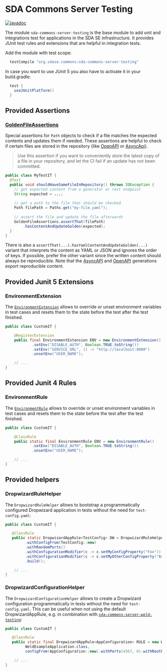 # SDA Commons Server Testing

[![javadoc](https://javadoc.io/badge2/org.sdase.commons/sda-commons-server-testing/javadoc.svg)](https://javadoc.io/doc/org.sdase.commons/sda-commons-server-testing)

The module `sda-commons-server-testing` is the base module to add unit and integrations test for applications in the 
SDA SE infrastructure.
It provides JUnit test rules and extensions that are helpful in integration tests. 

Add the module with test scope:

```groovy
  testCompile "org.sdase.commons:sda-commons-server-testing"
```
In case you want to use JUnit 5 you also have to activate it in your build.gradle:
```groovy
  test {
    useJUnitPlatform()
  }
```

## Provided Assertions

### [GoldenFileAssertions](./src/main/java/org/sdase/commons/server/testing/GoldenFileAssertions.java)

Special assertions for `Path` objects to check if a file matches the expected contents and updates
them if needed. These assertions are helpful to check if certain files are stored in the repository
(like [OpenAPI](../sda-commons-server-openapi) or [AsyncApi](../sda-commons-shared-asyncapi)).

> Use this assertion if you want to conveniently store the latest copy of a file in your repository,
> and let the CI fail if an update has not been committed.

```java
public class MyTestIT {
  @Test
  public void shouldHaveSameFileInRepository() throws IOException {
    // get expected content from a generator or rest endpoint
    String expected = ...; 
  
    // get a path to the file that should be checked
    Path filePath = Paths.get("my-file.yaml");
  
    // assert the file and update the file afterwards
    GoldenFileAssertions.assertThat(filePath)
        .hasContentAndUpdateGolden(expected);
  }
}
```

There is also a `assertThat(...).hasYamlContentAndUpdateGolden(...)` variant that interprets the content as
YAML or JSON and ignores the order of keys. If possible, prefer the other variant since the written
content should always be reproducible. Note that the [AsyncAPI](../sda-commons-shared-asyncapi) and
[OpenAPI](../sda-commons-server-openapi) generations export reproducible content. 

## Provided Junit 5 Extensions

### EnvironmentExtension

The [`EnvironmentExtension`](./src/main/java/org/sdase/commons/server/testing/junit5/EnvironmentExtension.java) allows to override or
unset environment variables in test cases and resets them to the state before the test after the test finished.

```java
public class CustomIT {

    @RegisterExtension
    public final EnvironmentExtension ENV = new EnvironmentExtension()
            .setEnv("DISABLE_AUTH", Boolean.TRUE.toString())
            .setEnv("SERVICE_URL", () -> "http://localhost:8080")
            .unsetEnv("USER_NAME"); 

    // ...
}
```

## Provided Junit 4 Rules

### EnvironmentRule

The [`EnvironmentRule`](./src/main/java/org/sdase/commons/server/testing/EnvironmentRule.java) allows to override or
unset environment variables in test cases and resets them to the state before the test after the test finished.

```java
public class CustomIT {

    @ClassRule
    public static final EnvironmentRule ENV = new EnvironmentRule()
            .setEnv("DISABLE_AUTH", Boolean.TRUE.toString())
            .unsetEnv("USER_NAME");

    // ...
}
```

## Provided helpers

### DropwizardRuleHelper

The `DropwizardRuleHelper` allows to bootstrap a programmatically configured Dropwizard application in tests without the
need for `test-config.yaml`:

```java
public class CustomIT {

   @ClassRule
   public static DropwizardAppRule<TestConfig> DW = DropwizardRuleHelper.dropwizardTestAppFrom(TestApp.class)
         .withConfigFrom(TestConfig::new)
         .withRandomPorts()
         .withConfigurationModifier(c -> c.setMyConfigProperty("Foo"))
         .withConfigurationModifier(c -> c.setMyOtherConfigProperty("Bar"))
         .build();

    // ...
}
```

### DropwizardConfigurationHelper

The `DropwizardConfigurationHelper` allows to create a Dropwizard configuration programmatically in tests without the
need for `test-config.yaml`. This can be useful when not using the default DropwizardAppRule, e.g. in combination with
[`sda-commons-server-weld-testing`](../sda-commons-server-weld-testing/README.md):

```java
public class CustomIT {

   @ClassRule
   public static final DropwizardAppRule<AppConfiguration> RULE = new WeldAppRule<>(
         WeldExampleApplication.class,
         configFrom(AppConfiguration::new).withPorts(4567, 0).withRootPath("/api/*").build());

    // ...
}
```
